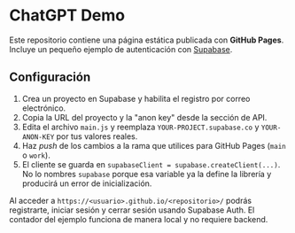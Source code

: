 # ChatGPT Demo

Este repositorio contiene una página estática publicada con **GitHub Pages**. Incluye un pequeño ejemplo de autenticación con [Supabase](https://supabase.com/).

## Configuración

1. Crea un proyecto en Supabase y habilita el registro por correo electrónico.
2. Copia la URL del proyecto y la "anon key" desde la sección de API.
3. Edita el archivo `main.js` y reemplaza `YOUR-PROJECT.supabase.co` y `YOUR-ANON-KEY` por tus valores reales.
4. Haz *push* de los cambios a la rama que utilices para GitHub Pages (`main` o `work`).
5. El cliente se guarda en `supabaseClient = supabase.createClient(...)`. No lo nombres `supabase` porque esa variable ya la define la librería y producirá un error de inicialización.

Al acceder a `https://<usuario>.github.io/<repositorio>/` podrás registrarte, iniciar sesión y cerrar sesión usando Supabase Auth. El contador del ejemplo funciona de manera local y no requiere backend.
